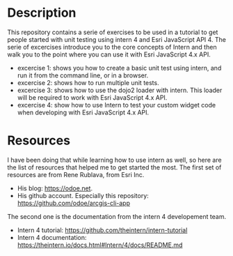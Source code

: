 # Description

This repository contains a serie of exercises to be used in a tutorial to get people started with unit testing using intern 4 and Esri JavaScript API 4. The serie of excercises introduce you to the core concepts of Intern and then walk you to the point where you can use it with Esri JavaScript 4.x API.

- excercise 1: shows you how to create a basic unit test using intern, and run it from the command line, or in a browser.
- excercise 2: shows how to run multiple unit tests.
- excercise 3: shows how to use the dojo2 loader with intern. This loader will be required to work with Esri JavaScript 4.x API.
- excercise 4: show how to use Intern to test your custom widget code when developing with Esri JavaScript 4.x API.

# Resources

I have been doing that while learning how to use intern as well, so here are the list of resources that helped me to get started the most. The first set of resources are from Rene Rublava, from Esri Inc.

- His blog: https://odoe.net.
- His github account. Especially this repository: https://github.com/odoe/arcgis-cli-app

The second one is the documentation from the intern 4 developement team.

- Intern 4 tutorial: https://github.com/theintern/intern-tutorial
- Intern 4 documentation: https://theintern.io/docs.html#Intern/4/docs/README.md
